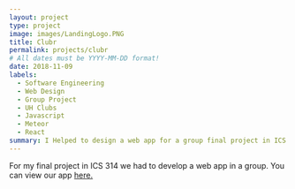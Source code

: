 ```yaml
---
layout: project
type: project
image: images/LandingLogo.PNG
title: Clubr
permalink: projects/clubr
# All dates must be YYYY-MM-DD format!
date: 2018-11-09
labels:
  - Software Engineering
  - Web Design
  - Group Project
  - UH Clubs
  - Javascript
  - Meteor
  - React
summary: I Helped to design a web app for a group final project in ICS 314.
---
```


For my final project in ICS 314 we had to develop a web app in a group. You can view our app <a href="http://uhclubr.meteorapp.com/#/">here.</a>